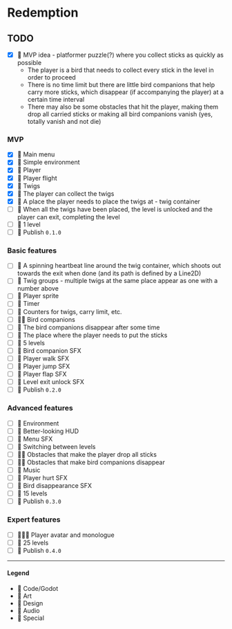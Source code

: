 # Redemption

## TODO

- [x] 💚 MVP idea - platformer puzzle(?) where you collect sticks as quickly as possible
    - The player is a bird that needs to collect every stick in the level in order to proceed
    - There is no time limit but there are little bird companions that help carry more sticks, which disappear (if
      accompanying the player) at a certain time interval
    - There may also be some obstacles that hit the player, making them drop all carried sticks or making all bird
      companions vanish (yes, totally vanish and not die)

### MVP

- [x] 💙 Main menu
- [x] 💙 Simple environment
- [x] 💙 Player
- [x] 💙 Player flight
- [x] 💙 Twigs
- [x] 💙 The player can collect the twigs
- [x] 💙 A place the player needs to place the twigs at - twig container
- [ ] 💙 When all the twigs have been placed, the level is unlocked and the player can exit, completing the level
- [ ] 💚 1 level
- [ ] 💟 Publish `0.1.0`

### Basic features

- [ ] 💙 A spinning heartbeat line around the twig container, which shoots out towards the exit when done (and its path
  is defined by a Line2D)
- [ ] 💙 Twig groups - multiple twigs at the same place appear as one with a number above
- [ ] 💜 Player sprite
- [ ] 💙 Timer
- [ ] 💙 Counters for twigs, carry limit, etc.
- [ ] 💙💜 Bird companions
- [ ] 💙 The bird companions disappear after some time
- [ ] 💜 The place where the player needs to put the sticks
- [ ] 💚 5 levels
- [ ] 💛 Bird companion SFX
- [ ] 💛 Player walk SFX
- [ ] 💛 Player jump SFX
- [ ] 💛 Player flap SFX
- [ ] 💛 Level exit unlock SFX
- [ ] 💟 Publish `0.2.0`

### Advanced features

- [ ] 💜 Environment
- [ ] 💜 Better-looking HUD
- [ ] 💛 Menu SFX
- [ ] 💙 Switching between levels
- [ ] 💙💜 Obstacles that make the player drop all sticks
- [ ] 💙💜 Obstacles that make bird companions disappear
- [ ] 💛 Music
- [ ] 💛 Player hurt SFX
- [ ] 💛 Bird disappearance SFX
- [ ] 💚 15 levels
- [ ] 💟 Publish `0.3.0`

### Expert features

- [ ] 💜💙💚 Player avatar and monologue
- [ ] 💚 25 levels
- [ ] 💟 Publish `0.4.0`

---

#### Legend

- 💙 Code/Godot
- 💜 Art
- 💚 Design
- 💛 Audio
- 💟 Special
